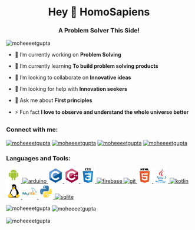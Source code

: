 <h1 align="center">Hey 👋 HomoSapiens</h1>
<h3 align="center">A Problem Solver This Side!</h3>

<p align="left"> <img src="https://komarev.com/ghpvc/?username=moheeeetgupta&label=Profile%20views&color=0e75b6&style=flat" alt="moheeeetgupta" /> </p>

- 🔭 I’m currently working on **Problem Solving**

- 🌱 I’m currently learning **To build problem solving products**

- 👯 I’m looking to collaborate on **Innovative ideas**

- 🤝 I’m looking for help with **Innovation seekers**

- 💬 Ask me about **First principles**

- ⚡ Fun fact **I love to observe and understand the whole universe better**

<h3 align="left">Connect with me:</h3>
<p align="left">
<a href="https://linkedin.com/in/moheeeetgupta" target="blank"><img align="center" src="https://raw.githubusercontent.com/rahuldkjain/github-profile-readme-generator/master/src/images/icons/Social/linked-in-alt.svg" alt="moheeeetgupta" height="30" width="40" /></a>
<a href="https://www.codechef.com/users/moheeeetgupta" target="blank"><img align="center" src="https://cdn.jsdelivr.net/npm/simple-icons@3.1.0/icons/codechef.svg" alt="moheeeetgupta" height="30" width="40" /></a>
<a href="https://codeforces.com/profile/moheeeetgupta" target="blank"><img align="center" src="https://cdn.jsdelivr.net/npm/simple-icons@3.0.1/icons/codeforces.svg" alt="moheeeetgupta" height="30" width="40" /></a>
<a href="https://www.leetcode.com/moheeeetgupta" target="blank"><img align="center" src="https://raw.githubusercontent.com/rahuldkjain/github-profile-readme-generator/master/src/images/icons/Social/leet-code.svg" alt="moheeeetgupta" height="30" width="40" /></a>
</p>

<h3 align="left">Languages and Tools:</h3>
<p align="left"> <a href="https://developer.android.com" target="_blank"> <img src="https://raw.githubusercontent.com/devicons/devicon/master/icons/android/android-original-wordmark.svg" alt="android" width="40" height="40"/> </a> <a href="https://www.arduino.cc/" target="_blank"> <img src="https://cdn.worldvectorlogo.com/logos/arduino-1.svg" alt="arduino" width="40" height="40"/> </a> <a href="https://www.cprogramming.com/" target="_blank"> <img src="https://raw.githubusercontent.com/devicons/devicon/master/icons/c/c-original.svg" alt="c" width="40" height="40"/> </a> <a href="https://www.w3schools.com/cpp/" target="_blank"> <img src="https://raw.githubusercontent.com/devicons/devicon/master/icons/cplusplus/cplusplus-original.svg" alt="cplusplus" width="40" height="40"/> </a> <a href="https://www.w3schools.com/css/" target="_blank"> <img src="https://raw.githubusercontent.com/devicons/devicon/master/icons/css3/css3-original-wordmark.svg" alt="css3" width="40" height="40"/> </a> <a href="https://firebase.google.com/" target="_blank"> <img src="https://www.vectorlogo.zone/logos/firebase/firebase-icon.svg" alt="firebase" width="40" height="40"/> </a> <a href="https://git-scm.com/" target="_blank"> <img src="https://www.vectorlogo.zone/logos/git-scm/git-scm-icon.svg" alt="git" width="40" height="40"/> </a> <a href="https://www.w3.org/html/" target="_blank"> <img src="https://raw.githubusercontent.com/devicons/devicon/master/icons/html5/html5-original-wordmark.svg" alt="html5" width="40" height="40"/> </a> <a href="https://www.java.com" target="_blank"> <img src="https://raw.githubusercontent.com/devicons/devicon/master/icons/java/java-original.svg" alt="java" width="40" height="40"/> </a> <a href="https://kotlinlang.org" target="_blank"> <img src="https://www.vectorlogo.zone/logos/kotlinlang/kotlinlang-icon.svg" alt="kotlin" width="40" height="40"/> </a> <a href="https://www.linux.org/" target="_blank"> <img src="https://raw.githubusercontent.com/devicons/devicon/master/icons/linux/linux-original.svg" alt="linux" width="40" height="40"/> </a> <a href="https://www.mysql.com/" target="_blank"> <img src="https://raw.githubusercontent.com/devicons/devicon/master/icons/mysql/mysql-original-wordmark.svg" alt="mysql" width="40" height="40"/> </a> <a href="https://www.python.org" target="_blank"> <img src="https://raw.githubusercontent.com/devicons/devicon/master/icons/python/python-original.svg" alt="python" width="40" height="40"/> </a> <a href="https://www.sqlite.org/" target="_blank"> <img src="https://www.vectorlogo.zone/logos/sqlite/sqlite-icon.svg" alt="sqlite" width="40" height="40"/> </a> </p>

<p><img align="left" src="https://github-readme-stats.vercel.app/api/top-langs?username=moheeeetgupta&show_icons=true&locale=en&layout=compact" alt="moheeeetgupta" /></p>

<p>&nbsp;<img align="center" src="https://github-readme-stats.vercel.app/api?username=moheeeetgupta&show_icons=true&locale=en" alt="moheeeetgupta" /></p>

<p><img align="center" src="https://github-readme-streak-stats.herokuapp.com/?user=moheeeetgupta&" alt="moheeeetgupta" /></p>
